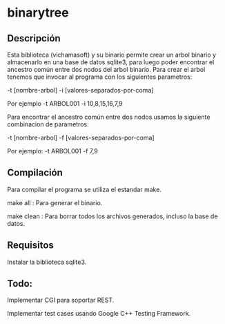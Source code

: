 # binarytree

## Descripción
Esta biblioteca (vichamasoft) y su binario permite crear un arbol binario y almacenarlo en una base de datos sqlite3, para luego poder encontrar el ancestro común entre dos nodos del arbol binario.
Para crear el arbol  tenemos que invocar al programa con los siguientes parametros:

-t [nombre-arbol] -i [valores-separados-por-coma]

Por ejemplo 
-t ARBOL001 -i 10,8,15,16,7,9

Para encontrar el ancestro común entre dos nodos usamos la siguiente combinacion de parametros:

-t [nombre-arbol] -f [valores-separados-por-coma]

Por ejemplo:
-t ARBOL001 -f 7,9


## Compilación

Para compilar el programa se utiliza el estandar make.

make all : Para generar el binario.

make clean : Para borrar todos los archivos generados, incluso la base de datos.


## Requisitos

Instalar la biblioteca sqlite3.

## Todo:

Implementar CGI para soportar REST.

Implementar test cases usando Google C++ Testing Framework.

